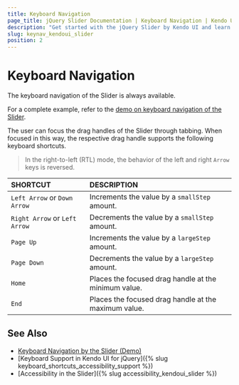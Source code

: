 ```yaml
---
title: Keyboard Navigation
page_title: jQuery Slider Documentation | Keyboard Navigation | Kendo UI
description: "Get started with the jQuery Slider by Kendo UI and learn about the accessibility support it provides through its keyboard navigation functionality."
slug: keynav_kendoui_slider
position: 2
---
```


# Keyboard Navigation

The keyboard navigation of the Slider is always available.

For a complete example, refer to the [demo on keyboard navigation of the Slider](https://demos.telerik.com/kendo-ui/slider/keyboard-navigation).

The user can focus the drag handles of the Slider through tabbing. When focused in this way, the respective drag handle supports the following keyboard shortcuts.

> In the right-to-left (RTL) mode, the behavior of the left and right `Arrow` keys is reversed.

| SHORTCUT						          | DESCRIPTION				                                 |
|:---                           |:---                                                |
| `Left Arrow` or `Down Arrow`  | Increments the value by a `smallStep` amount.      |
| `Right Arrow` or `Left Arrow` | Decrements the value by a `smallStep` amount.       |
| `Page Up`                     | Increments the value by a `largeStep` amount.       |
| `Page Down`                   | Decrements the value by a `largeStep` amount.       |
| `Home`                        | Places the focused drag handle at the minimum value. |
| `End`                         | Places the focused drag handle at the maximum value. |

## See Also

* [Keyboard Navigation by the Slider (Demo)](https://demos.telerik.com/kendo-ui/slider/keyboard-navigation)
* [Keyboard Support in Kendo UI for jQuery]({% slug keyboard_shortcuts_accessibility_support %})
* [Accessibility in the Slider]({% slug accessibility_kendoui_slider %})
